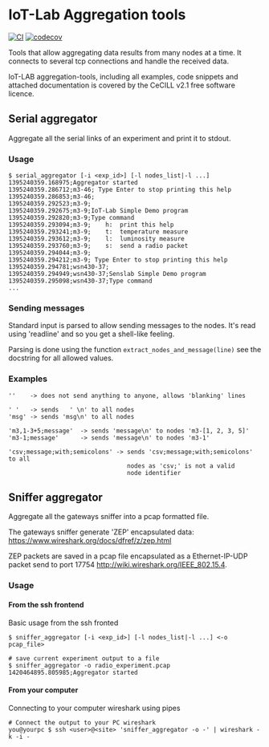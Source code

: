 IoT-Lab Aggregation tools
=========================

[![CI](https://github.com/iot-lab/aggregation-tools/workflows/CI/badge.svg)](https://github.com/iot-lab/aggregation-tools/actions?query=workflow%3ACI+branch%3Amaster)
[![codecov](https://codecov.io/gh/iot-lab/aggregation-tools/branch/master/graph/badge.svg)](https://codecov.io/gh/iot-lab/aggregation-tools)

Tools that allow aggregating data results from many nodes at a time.
It connects to several tcp connections and handle the received data.

IoT-LAB aggregation-tools, including all examples, code snippets and attached
documentation is covered by the CeCILL v2.1 free software licence.


Serial aggregator
-----------------

Aggregate all the serial links of an experiment and print it to stdout.

### Usage ###

    $ serial_aggregator [-i <exp_id>] [-l nodes_list|-l ...]
    1395240359.168975;Aggregator started
    1395240359.286712;m3-46; Type Enter to stop printing this help
    1395240359.286853;m3-46;
    1395240359.292523;m3-9;
    1395240359.292675;m3-9;IoT-Lab Simple Demo program
    1395240359.292820;m3-9;Type command
    1395240359.293094;m3-9;    h:  print this help
    1395240359.293241;m3-9;    t:  temperature measure
    1395240359.293612;m3-9;    l:  luminosity measure
    1395240359.293760;m3-9;    s:  send a radio packet
    1395240359.294044;m3-9;
    1395240359.294212;m3-9; Type Enter to stop printing this help
    1395240359.294781;wsn430-37;
    1395240359.294949;wsn430-37;Senslab Simple Demo program
    1395240359.295098;wsn430-37;Type command
    ...


### Sending messages ###

Standard input is parsed to allow sending messages to the nodes.
It's read using 'readline' and so you get a shell-like feeling.

Parsing is done using the function `extract_nodes_and_message(line)` see the
docstring for all allowed values.

### Examples ###

    ''    -> does not send anything to anyone, allows 'blanking' lines

    ' '   -> sends   ' \n' to all nodes
    'msg' -> sends 'msg\n' to all nodes

    'm3,1-3+5;message'  -> sends 'message\n' to nodes 'm3-[1, 2, 3, 5]'
    'm3-1;message'      -> sends 'message\n' to nodes 'm3-1'

    'csv;message;with;semicolons' -> sends 'csv;message;with;semicolons' to all
                                     nodes as 'csv;' is not a valid
                                     node identifier


Sniffer aggregator
------------------

Aggregate all the gateways sniffer into a pcap formatted file.

The gateways sniffer generate 'ZEP' encapsulated data:
<https://www.wireshark.org/docs/dfref/z/zep.html>

ZEP packets are saved in a pcap file encapsulated as a Ethernet-IP-UDP packet
send to port 17754 <http://wiki.wireshark.org/IEEE_802.15.4>.


### Usage ###

#### From the ssh frontend ####

Basic usage from the ssh fronted

    $ sniffer_aggregator [-i <exp_id>] [-l nodes_list|-l ...] <-o pcap_file>

    # save current experiment output to a file
    $ sniffer_aggregator -o radio_experiment.pcap
    1420464895.805985;Aggregator started


#### From your computer ####

Connecting to your computer wireshark using pipes

    # Connect the output to your PC wireshark
    you@yourpc $ ssh <user>@<site> 'sniffer_aggregator -o -' | wireshark -k -i -

